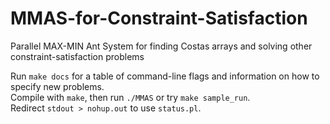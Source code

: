 # MMAS-for-Constraint-Satisfaction
Parallel MAX-MIN Ant System for finding Costas arrays and solving other constraint-satisfaction problems

Run `make docs` for a table of command-line flags and information on how to specify new problems.  
Compile with `make`, then run `./MMAS` or try `make sample_run`.  
Redirect `stdout > nohup.out` to use `status.pl`.
